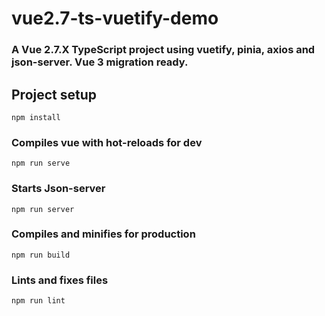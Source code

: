 # vue2.7-ts-vuetify-demo

### A Vue 2.7.X TypeScript project using vuetify, pinia, axios and json-server. Vue 3 migration ready.

## Project setup
```
npm install
```

### Compiles vue with hot-reloads for dev
```
npm run serve
```

### Starts Json-server
```
npm run server
```

### Compiles and minifies for production
```
npm run build
```

### Lints and fixes files
```
npm run lint
```
